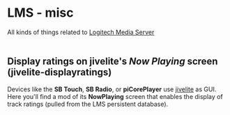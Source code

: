 LMS - misc
====

All kinds of things related to [Logitech Media Server](https://github.com/Logitech/slimserver)
<br><br>

## Display ratings on jivelite's *Now Playing* screen (jivelite-displayratings)

Devices like the **SB Touch**, **SB Radio**, or **piCorePlayer** use [jivelite](https://github.com/ralph-irving/jivelite) as GUI.<br>Here you'll find a mod of its **NowPlaying** screen that enables the display of track ratings (pulled from the LMS persistent database).
<br><br>
